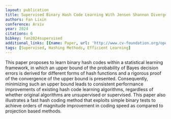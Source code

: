 ```yaml
---
layout: publication
title: Supervised Binary Hash Code Learning With Jensen Shannon Divergence
authors: Fan Lixin
conference: Arxiv
year: 2024
citations: 6
bibkey: fan2024supervised
additional_links: [{name: Paper, url: 'http://www.cv-foundation.org/openaccess/content_iccv_2013/papers/Fan_Supervised_Binary_Hash_2013_ICCV_paper.pdf'}]
tags: [Supervised, Hashing Methods, Efficient Learning]
---
```

This paper proposes to learn binary hash codes within
a statistical learning framework, in which an upper bound
of the probability of Bayes decision errors is derived for
different forms of hash functions and a rigorous proof of
the convergence of the upper bound is presented. Consequently, minimizing such an upper bound leads to consistent
performance improvements of existing hash code learning
algorithms, regardless of whether original algorithms are
unsupervised or supervised. This paper also illustrates a
fast hash coding method that exploits simple binary tests to
achieve orders of magnitude improvement in coding speed
as compared to projection based methods.